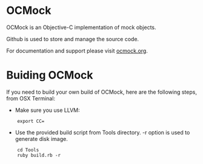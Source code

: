 OCMock
======

OCMock is an Objective-C implementation of mock objects. 

Github is used to store and manage the source code. 

For documentation and support please visit [ocmock.org][].  

  [ocmock.org]: http://ocmock.org/

# Buiding OCMock

If you need to build your own build of OCMock, here are the following steps, from OSX Terminal:

* Make sure you use LLVM:
```
    export CC=
```
* Use the provided build script from Tools directory.
-r option is used to generate disk image.
```
    cd Tools
    ruby build.rb -r
```
